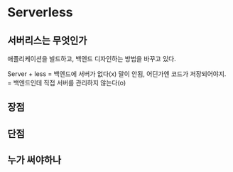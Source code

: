 # Serverless
## 서버리스는 무엇인가
애플리케이션을 빌드하고, 백엔드 디자인하는 방법을 바꾸고 있다.

Server + less = 백엔드에 서버가 없다(x) 말이 안됨, 어딘가엔 코드가 저장되어야지. = 백엔드인데 직접 서버를 관리하지 않는다(o)  


## 장점

## 단점

## 누가 써야하나